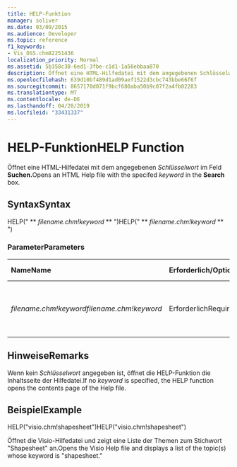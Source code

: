 ```yaml
---
title: HELP-Funktion
manager: soliver
ms.date: 03/09/2015
ms.audience: Developer
ms.topic: reference
f1_keywords:
- Vis_DSS.chm82251436
localization_priority: Normal
ms.assetid: 5b358c38-6ed1-3fbe-c1d1-1a56ebbaa870
description: Öffnet eine HTML-Hilfedatei mit dem angegebenen Schlüsselwort im Feld Suchen.
ms.openlocfilehash: 639d10bf489d1ad09aef1522d3cbc743bbe66f6f
ms.sourcegitcommit: 8657170d071f9bcf680aba50b9c07f2a4fb82283
ms.translationtype: MT
ms.contentlocale: de-DE
ms.lasthandoff: 04/28/2019
ms.locfileid: "33431337"
---
```

# <a name="help-function"></a><span data-ttu-id="b6acd-103">HELP-Funktion</span><span class="sxs-lookup"><span data-stu-id="b6acd-103">HELP Function</span></span>

<span data-ttu-id="b6acd-104">Öffnet eine HTML-Hilfedatei mit dem angegebenen *Schlüsselwort* im Feld **Suchen.**</span><span class="sxs-lookup"><span data-stu-id="b6acd-104">Opens an HTML Help file with the specifed  *keyword*  in the **Search** box.</span></span> 
  
## <a name="syntax"></a><span data-ttu-id="b6acd-105">Syntax</span><span class="sxs-lookup"><span data-stu-id="b6acd-105">Syntax</span></span>

<span data-ttu-id="b6acd-106">HELP(" \*\* *filename.chm!keyword* \*\* ")</span><span class="sxs-lookup"><span data-stu-id="b6acd-106">HELP(" \*\* *filename.chm!keyword* \*\* ")</span></span> 
  
### <a name="parameters"></a><span data-ttu-id="b6acd-107">Parameter</span><span class="sxs-lookup"><span data-stu-id="b6acd-107">Parameters</span></span>

|<span data-ttu-id="b6acd-108">**Name**</span><span class="sxs-lookup"><span data-stu-id="b6acd-108">**Name**</span></span>|<span data-ttu-id="b6acd-109">**Erforderlich/Optional**</span><span class="sxs-lookup"><span data-stu-id="b6acd-109">**Required/Optional**</span></span>|<span data-ttu-id="b6acd-110">**Datentyp**</span><span class="sxs-lookup"><span data-stu-id="b6acd-110">**Data Type**</span></span>|<span data-ttu-id="b6acd-111">**Beschreibung**</span><span class="sxs-lookup"><span data-stu-id="b6acd-111">**Description**</span></span>|
|:-----|:-----|:-----|:-----|
| <span data-ttu-id="b6acd-112">_filename.chm!keyword_</span><span class="sxs-lookup"><span data-stu-id="b6acd-112">_filename.chm!keyword_</span></span> <br/> |<span data-ttu-id="b6acd-113">Erforderlich</span><span class="sxs-lookup"><span data-stu-id="b6acd-113">Required</span></span>  <br/> |<span data-ttu-id="b6acd-114">**String**</span><span class="sxs-lookup"><span data-stu-id="b6acd-114">**String**</span></span> <br/> | <span data-ttu-id="b6acd-115">Der Name der Hilfedatei und das Stichwort, nach dem gesucht werden soll.</span><span class="sxs-lookup"><span data-stu-id="b6acd-115">The filename of the Help file and the keyword to search for.</span></span>  <br/> |
   
## <a name="remarks"></a><span data-ttu-id="b6acd-116">Hinweise</span><span class="sxs-lookup"><span data-stu-id="b6acd-116">Remarks</span></span>

<span data-ttu-id="b6acd-117">Wenn kein  *Schlüsselwort*  angegeben ist, öffnet die HELP-Funktion die Inhaltsseite der Hilfedatei.</span><span class="sxs-lookup"><span data-stu-id="b6acd-117">If no  *keyword*  is specified, the HELP function opens the contents page of the Help file.</span></span> 
  
## <a name="example"></a><span data-ttu-id="b6acd-118">Beispiel</span><span class="sxs-lookup"><span data-stu-id="b6acd-118">Example</span></span>

<span data-ttu-id="b6acd-119">HELP("visio.chm!shapesheet")</span><span class="sxs-lookup"><span data-stu-id="b6acd-119">HELP("visio.chm!shapesheet")</span></span> 
  
<span data-ttu-id="b6acd-120">Öffnet die Visio-Hilfedatei und zeigt eine Liste der Themen zum Stichwort "Shapesheet" an.</span><span class="sxs-lookup"><span data-stu-id="b6acd-120">Opens the Visio Help file and displays a list of the topic(s) whose keyword is "shapesheet."</span></span> 
  

